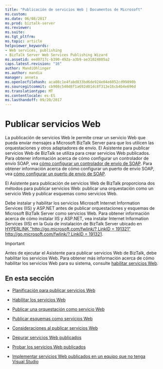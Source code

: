 ```yaml
---
title: "Publicación de servicios Web | Documentos de Microsoft"
ms.custom: 
ms.date: 06/08/2017
ms.prod: biztalk-server
ms.reviewer: 
ms.suite: 
ms.tgt_pltfrm: 
ms.topic: article
helpviewer_keywords:
- Web services, publishing
- BizTalk Server Web Services Publishing Wizard
ms.assetid: eed0717c-b390-492a-a3b9-ae31024805a2
caps.latest.revision: "16"
author: MandiOhlinger
ms.author: mandia
manager: anneta
ms.openlocfilehash: aca08c1e4fabd833bd6de924e04e6052cd99890b
ms.sourcegitcommit: cb908c540d8f1a692d01dc8f313e16cb4b4e696d
ms.translationtype: MT
ms.contentlocale: es-ES
ms.lasthandoff: 09/20/2017
---
```

# <a name="publishing-web-services"></a>Publicar servicios Web
La publicación de servicios Web le permite crear un servicio Web que pueda enviar mensajes a Microsoft BizTalk Server para que los utilicen las orquestaciones y otros adaptadores de envío. El Asistente para publicar servicios Web de BizTalk se utiliza para crear servicios Web publicados. Para obtener información acerca de cómo configurar un controlador de envío SOAP, vea [cómo configurar un controlador de envío de SOAP](../core/how-to-configure-a-soap-send-handler.md). Para obtener información acerca de cómo configurar un puerto de envío SOAP, vea [cómo configurar un puerto de envío de SOAP](../core/how-to-configure-a-soap-send-port.md).  
  
 El Asistente para publicación de servicios Web de BizTalk proporciona dos métodos para publicar servicios Web: publicar una orquestación como un servicio Web y publicar esquemas como servicios Web.  
  
 Debe instalar y habilitar los servicios Microsoft Internet Information Services (IIS) y ASP.NET antes de publicar orquestaciones y esquemas de Microsoft BizTalk Server como servicios Web. Para obtener información acerca de cómo instalar IIS y ASP.NET, vea instalar Internet Information Services (IIS) en la Guía de instalación de BizTalk Server ubicado en [HYPERLINK "http://go.microsoft.com/fwlink/? LinkID = 191321" http://go.microsoft.com/fwlink/? LinkID = 191321](http://go.microsoft.com/fwlink/?LinkID=191321).  
  
> [!IMPORTANT]
>  Antes de ejecutar el Asistente para publicar servicios Web de BizTalk, debe habilitar los servicios Web. Para obtener más información acerca de cómo habilitar los servicios Web para su sistema, consulte [habilitar servicios Web](../core/enabling-web-services.md).  
  
## <a name="in-this-section"></a>En esta sección  
  
-   [Planificación para publicar servicios Web](../core/planning-for-publishing-web-services2.md)  
  
-   [Habilitar los servicios Web](../core/enabling-web-services.md)  
  
-   [Publicar una orquestación como servicio Web](../core/publishing-an-orchestration-as-a-web-service.md)  
  
-   [Publicar esquemas como servicios Web](../core/publishing-schemas-as-a-web-service.md)  
  
-   [Consideraciones al publicar servicios Web](../core/considerations-when-publishing-web-services.md)  
  
-   [Depurar servicios Web publicados](../core/debugging-published-web-services.md)  
  
-   [Probar los servicios Web publicados](../core/testing-published-web-services.md)  
  
-   [Implementar servicios Web publicados en un equipo que no tenga Visual Studio](../core/deploying-published-web-services-on-a-non-visual-studio-computer.md)